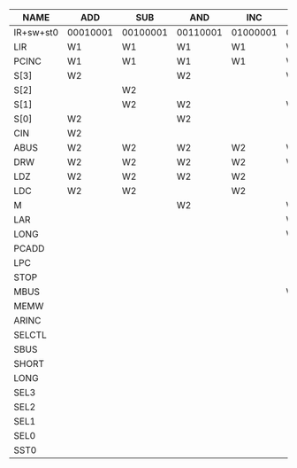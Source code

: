 NAME      | ADD      | SUB      | AND      | INC      | LD       | ST       | JC       | JZ       | JMP      | *XOR     | *DEC     | *STP     | WREG1    | WREG2    | RREG     | WSTO1    | WETO2    | RSTO1    | RSTO2    | PC
----------|----------|----------|----------|----------|----------|----------|----------|----------|----------|----------|----------|----------|----------|----------|----------|----------|----------|----------|----------|---------
IR+sw+st0 | 00010001 | 00100001 | 00110001 | 01000001 | 01010001 | 01100001 | 01110001 | 10000001 | 10010001 | 10100001 | 10110001 | 11100001 | 00001000 | 00001001 | 00000110 | 00000100 | 00000101 | 00000010 | 00000011 | 00000000
LIR       | W1       | W1       | W1       | W1       | W1       | W1       | W1       | W1       | W1       | W1       | W1       | W1       |          |          |          |          |          |          |          |
PCINC     | W1       | W1       | W1       | W1       | W1       | W1       | W1       | W1       | W1       | W1       | W1       | W1       |          |          |          |          |          |          |          |
S[3]      | W2       |          | W2       |          | W2       | W2+W3    |          |          | W2       |          | W2       |          |          |          |          |          |          |          |          |
S[2]      |          | W2       |          |          |          | W2       |          |          | W2       | W2       | W2       |          |          |          |          |          |          |          |          |
S[1]      |          | W2       | W2       |          | W2       | W2+W3    |          |          | W2       | W2       | W2       |          |          |          |          |          |          |          |          |
S[0]      | W2       |          | W2       |          |          | W2       |          |          | W2       |          | W2       |          |          |          |          |          |          |          |          |
CIN       | W2       |          |          |          |          |          |          |          |          |          | W2       |          |          |          |          |          |          |          |          |
ABUS      | W2       | W2       | W2       | W2       | W2       | W2+W3    |          |          | W2       | W2       | W2       |          |          |          |          |          |          |          |          |
DRW       | W2       | W2       | W2       | W2       | W3       |          |          |          |          | W2       | W2       |          | W1+W2    | W1 +W2   |          |          |          |          |          |
LDZ       | W2       | W2       | W2       | W2       |          |          |          |          |          | W2       | W2       |          |          |          |          |          |          |          |          |
LDC       | W2       | W2       |          | W2       |          |          |          |          |          |          | W2       |          |          |          |          |          |          |          |          |
M         |          |          | W2       |          | W2       | W2+W3    |          |          | W2       | W2       |          |          |          |          |          |          |          |          |          |
LAR       |          |          |          |          | W2       | W2       |          |          |          |          |          |          |          |          |          | W1       |          | W1       |          |
LONG      |          |          |          |          | W2       | W2       |          |          |          |          |          |          |          |          |          |          |          |          |          |
PCADD     |          |          |          |          |          |          | W2&&C    | W2&&Z    |          |          |          |          |          |          |          |          |          |          |          |
LPC       |          |          |          |          |          |          |          |          | W2       |          |          |          |          |          |          |          |          |          |          | W1
STOP      |          |          |          |          |          |          |          |          |          |          |          | W2       | W1+W2    | W1+W2    | W1 +W2   | W1       | W1       | W1       | W1       | W1
MBUS      |          |          |          |          | W3       |          |          |          |          |          |          |          |          |          |          |          | W1       |          |          |
MEMW      |          |          |          |          |          | W3       |          |          |          |          |          |          |          |          |          |          |          |          | W1       |
ARINC     |          |          |          |          |          |          |          |          |          |          |          |          |          |          |          |          | W1       |          | W1       |
SELCTL    |          |          |          |          |          |          |          |          |          |          |          |          | W1+W2    | W1+W2    | W1+W2    |          |          |          |          |
SBUS      |          |          |          |          |          |          |          |          |          |          |          |          |          |          |          | W1       |          | W1       | W1       | W1
SHORT     |          |          |          |          |          |          |          |          |          |          |          |          |          |          |          |          | W1       | W1       | W1       | W1
LONG      |          |          |          |          |          |          |          |          |          |          |          |          |          |          |          | W1       |          |          |          |
SEL3      |          |          |          |          |          |          |          |          |          |          |          |          |          | W1+W2    | W2       |          |          |          |          |
SEL2      |          |          |          |          |          |          |          |          |          |          |          |          | W2       | W2       |          |          |          |          |          |
SEL1      |          |          |          |          |          |          |          |          |          |          |          |          | W1       | W2       | W2       |          |          |          |          |
SEL0      |          |          |          |          |          |          |          |          |          |          |          |          | W1       | W1       | W1 +W2   |          |          |          |          |
SST0      |          |          |          |          |          |          |          |          |          |          |          |          | W2       |          |          | W1       |          | W1       |          | W1
